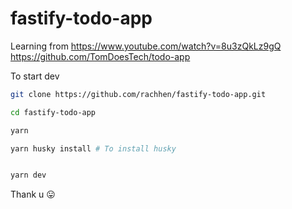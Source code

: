 # fastify-todo-app

Learning from https://www.youtube.com/watch?v=8u3zQkLz9gQ
https://github.com/TomDoesTech/todo-app

To start dev

```sh
git clone https://github.com/rachhen/fastify-todo-app.git

cd fastify-todo-app

yarn

yarn husky install # To install husky


yarn dev

```

Thank u 😛
